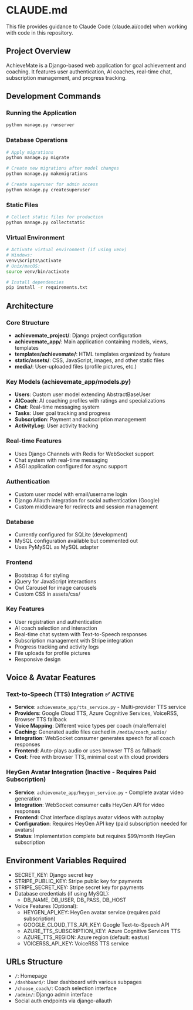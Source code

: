 # CLAUDE.md

This file provides guidance to Claude Code (claude.ai/code) when working with code in this repository.

## Project Overview

AchieveMate is a Django-based web application for goal achievement and coaching. It features user authentication, AI coaches, real-time chat, subscription management, and progress tracking.

## Development Commands

### Running the Application
```bash
python manage.py runserver
```

### Database Operations
```bash
# Apply migrations
python manage.py migrate

# Create new migrations after model changes
python manage.py makemigrations

# Create superuser for admin access
python manage.py createsuperuser
```

### Static Files
```bash
# Collect static files for production
python manage.py collectstatic
```

### Virtual Environment
```bash
# Activate virtual environment (if using venv)
# Windows:
venv\Scripts\activate
# Unix/macOS:
source venv/bin/activate

# Install dependencies
pip install -r requirements.txt
```

## Architecture

### Core Structure
- **achievemate_project/**: Django project configuration
- **achievemate_app/**: Main application containing models, views, templates
- **templates/achievemate/**: HTML templates organized by feature
- **static/assets/**: CSS, JavaScript, images, and other static files
- **media/**: User-uploaded files (profile pictures, etc.)

### Key Models (achievemate_app/models.py)
- **Users**: Custom user model extending AbstractBaseUser
- **AICoach**: AI coaching profiles with ratings and specializations
- **Chat**: Real-time messaging system
- **Tasks**: User goal tracking and progress
- **Subscription**: Payment and subscription management
- **ActivityLog**: User activity tracking

### Real-time Features
- Uses Django Channels with Redis for WebSocket support
- Chat system with real-time messaging
- ASGI application configured for async support

### Authentication
- Custom user model with email/username login
- Django Allauth integration for social authentication (Google)
- Custom middleware for redirects and session management

### Database
- Currently configured for SQLite (development)
- MySQL configuration available but commented out
- Uses PyMySQL as MySQL adapter

### Frontend
- Bootstrap 4 for styling
- jQuery for JavaScript interactions
- Owl Carousel for image carousels
- Custom CSS in assets/css/

### Key Features
- User registration and authentication
- AI coach selection and interaction
- Real-time chat system with Text-to-Speech responses
- Subscription management with Stripe integration
- Progress tracking and activity logs
- File uploads for profile pictures
- Responsive design

## Voice & Avatar Features

### Text-to-Speech (TTS) Integration ✅ ACTIVE
- **Service**: `achievemate_app/tts_service.py` - Multi-provider TTS service
- **Providers**: Google Cloud TTS, Azure Cognitive Services, VoiceRSS, Browser TTS fallback
- **Voice Mapping**: Different voice types per coach (male/female)
- **Caching**: Generated audio files cached in `/media/coach_audio/`
- **Integration**: WebSocket consumer generates speech for all coach responses
- **Frontend**: Auto-plays audio or uses browser TTS as fallback
- **Cost**: Free with browser TTS, minimal cost with cloud providers

### HeyGen Avatar Integration (Inactive - Requires Paid Subscription)
- **Service**: `achievemate_app/heygen_service.py` - Complete avatar video generation
- **Integration**: WebSocket consumer calls HeyGen API for video responses
- **Frontend**: Chat interface displays avatar videos with autoplay
- **Configuration**: Requires HeyGen API key (paid subscription needed for avatars)
- **Status**: Implementation complete but requires $99/month HeyGen subscription

## Environment Variables Required
- SECRET_KEY: Django secret key
- STRIPE_PUBLIC_KEY: Stripe public key for payments
- STRIPE_SECRET_KEY: Stripe secret key for payments
- Database credentials (if using MySQL):
  - DB_NAME, DB_USER, DB_PASS, DB_HOST
- Voice Features (Optional):
  - HEYGEN_API_KEY: HeyGen avatar service (requires paid subscription)
  - GOOGLE_CLOUD_TTS_API_KEY: Google Text-to-Speech API
  - AZURE_TTS_SUBSCRIPTION_KEY: Azure Cognitive Services TTS
  - AZURE_TTS_REGION: Azure region (default: eastus)
  - VOICERSS_API_KEY: VoiceRSS TTS service

## URLs Structure
- `/`: Homepage
- `/dashboard/`: User dashboard with various subpages
- `/choose_coach/`: Coach selection interface
- `/admin/`: Django admin interface
- Social auth endpoints via django-allauth
